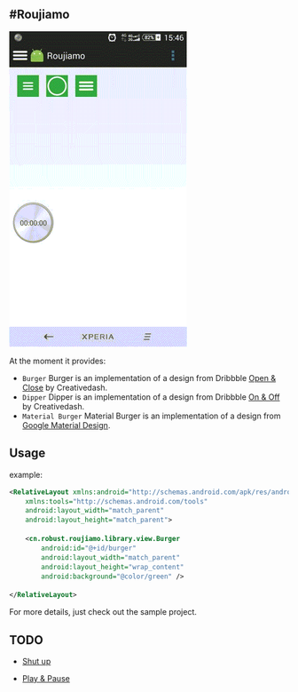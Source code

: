#Roujiamo
------
<img src="https://github.com/sgwhp/Roujiamo/blob/master/screenshot/screenshot.gif" width="320" height="568" />

At the moment it provides:
* ``Burger``
Burger is an implementation of a design from Dribbble [Open & Close][1] by Creativedash.
* ``Dipper``
Dipper is an implementation of a design from Dribbble [On & Off][2] by Creativedash.
* ``Material Burger``
Material Burger is an implementation of a design from [Google Material Design][5].

## Usage
  example:
```xml
<RelativeLayout xmlns:android="http://schemas.android.com/apk/res/android"
    xmlns:tools="http://schemas.android.com/tools"
    android:layout_width="match_parent"
    android:layout_height="match_parent">

    <cn.robust.roujiamo.library.view.Burger
        android:id="@+id/burger"
        android:layout_width="match_parent"
        android:layout_height="wrap_content"
        android:background="@color/green" />

</RelativeLayout>
```

  For more details, just check out the sample project.

## TODO
* [Shut up][3]
* [Play & Pause][4]


  [1]: https://dribbble.com/shots/1623679-Open-Close?list=shots&sort=popular&timeframe=year&offset=0
  [2]: https://dribbble.com/shots/1631598-On-Off?list=shots&sort=popular&timeframe=year&offset=34
  [3]: https://dribbble.com/shots/1660442-Shut-Up?list=shots&sort=popular&timeframe=year&offset=52
  [4]: https://dribbble.com/shots/1681359-Play-Pause?list=users&offset=52
  [5]: https://dribbble.com/shots/1621920-Google-Material-Design-Free-AE-Project-File?list=shots&sort=popular&timeframe=year&offset=19